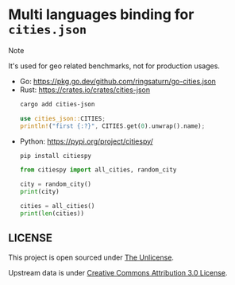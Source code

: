 # Multi languages binding for `cities.json`

> [!NOTE]
>
> It's used for geo related benchmarks, not for production usages.

- Go: <https://pkg.go.dev/github.com/ringsaturn/go-cities.json>
- Rust: <https://crates.io/crates/cities-json>
  ```bash
  cargo add cities-json
  ```
  ```rust
  use cities_json::CITIES;
  println!("first {:?}", CITIES.get(0).unwrap().name);
  ```
- Python: <https://pypi.org/project/citiespy/>
  ```bash
  pip install citiespy
  ```
  ```python
  from citiespy import all_cities, random_city

  city = random_city()
  print(city)

  cities = all_cities()
  print(len(cities))
  ```

## LICENSE

This project is open sourced under [The Unlicense](./LICENSE).

Upstream data is under
[Creative Commons Attribution 3.0 License](https://github.com/lutangar/cities.json#licence).

